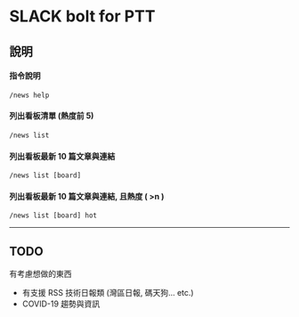 # SLACK bolt for PTT 
## 說明
#### 指令說明
```
/news help
```

#### 列出看板清單 (熱度前 5)
```
/news list
```

#### 列出看板最新 10 篇文章與連結
```
/news list [board]
```

#### 列出看板最新 10 篇文章與連結, 且熱度 ( >n )
```
/news list [board] hot
```

---
## TODO 
有考慮想做的東西
* 有支援 RSS 技術日報類 (灣區日報, 碼天狗... etc.)
* COVID-19 趨勢與資訊